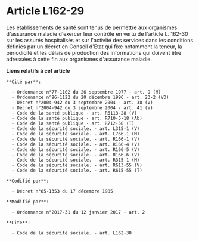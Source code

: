 # Article L162-29

Les établissements de santé sont tenus de permettre aux organismes d'assurance maladie d'exercer leur contrôle en vertu de
l'article L. 162-30 sur les assurés hospitalisés et sur l'activité des services dans les conditions définies par un décret en
Conseil d'Etat qui fixe notamment la teneur, la périodicité et les délais de production des informations qui doivent être
adressées à cette fin aux organismes d'assurance maladie.

**Liens relatifs à cet article**

	**Cité par**:

	  - Ordonnance n°77-1102 du 26 septembre 1977 - art. 9 (M)
	  - Ordonnance n°96-1122 du 20 décembre 1996 - art. 23-2 (VD)
	  - Décret n°2004-942 du 3 septembre 2004 - art. 38 (V)
	  - Décret n°2004-942 du 3 septembre 2004 - art. 41 (V)
	  - Code de la santé publique - art. R6113-28 (V)
	  - Code de la santé publique - art. R710-5-18 (Ab)
	  - Code de la santé publique - art. R712-58 (T)
	  - Code de la sécurité sociale. - art. L315-1 (V)
	  - Code de la sécurité sociale. - art. L766-1 (M)
	  - Code de la sécurité sociale. - art. R166-1 (V)
	  - Code de la sécurité sociale. - art. R166-4 (V)
	  - Code de la sécurité sociale. - art. R166-5 (V)
	  - Code de la sécurité sociale. - art. R166-6 (V)
	  - Code de la sécurité sociale. - art. R315-1 (M)
	  - Code de la sécurité sociale. - art. R613-55 (V)
	  - Code de la sécurité sociale. - art. R615-55 (T)

	**Codifié par**:

	  - Décret n°85-1353 du 17 décembre 1985

	**Modifié par**:

	  - Ordonnance n°2017-31 du 12 janvier 2017 - art. 2

	**Cite**:

	  - Code de la sécurité sociale. - art. L162-30
